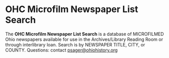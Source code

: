 ﻿# OHC Microfilm Newspaper List Search

The **OHC Microfilm Newspaper List Search** is a database of MICROFILMED Ohio newspapers available for use in the Archives/Library Reading Room or through interlibrary loan. Search is by NEWSPAPER TITLE, CITY, or COUNTY. Questions: contact psager@ohiohistory.org